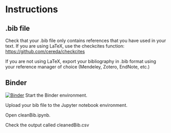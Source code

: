 # Instructions

## .bib file
Check that your .bib file only contains references that you have used in your text. If you are using LaTeX, use the checkcites function: https://github.com/cereda/checkcites

If you are not using LaTeX, export your bibliography in .bib format using your reference manager of choice (Mendeley, Zotero, EndNote, etc.)

## Binder
[![Binder](https://mybinder.org/badge_logo.svg)](https://mybinder.org/v2/gh/dalejn/cleanBib/master)
Start the Binder environment.

Upload your bib file to the Jupyter notebook environment.

Open cleanBib.ipynb. 

Check the output called cleanedBib.csv

